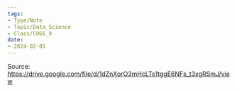 ```yaml
---  
tags:  
- Type/Note  
- Topic/Data_Science  
- Class/COGS_9  
date:  
- 2024-02-05  
---  
```

  
Source: https://drive.google.com/file/d/1dZnXorO3mHcLTs1tggE6NFs_t3xgRSmJ/view  
  
